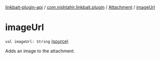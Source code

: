 [linkbait-plugin-api](../../index.md) / [com.nishtahir.linkbait.plugin](../index.md) / [Attachment](index.md) / [imageUrl](.)

# imageUrl

`val imageUrl: String` [(source)](https://gitlab.com/nishtahir/linkbait/tree/master/linkbait-plugin-api/src/main/kotlin//com/nishtahir/linkbait/plugin/Attachment.kt#L42)

Adds an image to the attachment.

